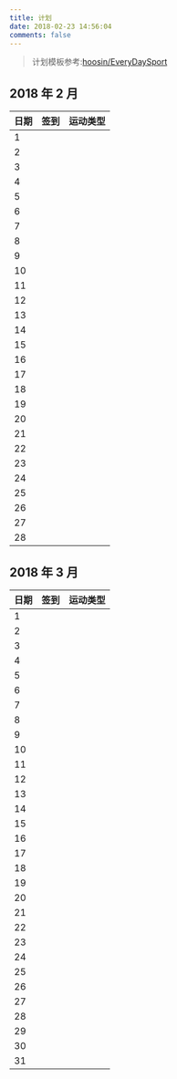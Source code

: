```yaml
---
title: 计划
date: 2018-02-23 14:56:04
comments: false
---
```

>计划模板参考:[hoosin/EveryDaySport](https://github.com/hoosin/EveryDaySport) 

## 2018 年 2 月

|日期|签到|运动类型|
|:---------------|:---------------|:---------------|
|1| | |
|2| | |
|3| | |
|4| | |
|5| | |
|6| | |
|7| | |
|8| | |
|9| | |
|10| | |
|11| | |
|12| | |
|13| | |
|14| | |
|15| | |
|16| | |
|17| | |
|18| | |
|19| | |
|20| | |
|21| | |
|22| | |
|23| | |
|24|| |
|25|| |
|26|| |
|27|| |
|28|| |

## 2018 年 3 月

|日期|签到|运动类型|
|:---------------|:---------------|:---------------|
|1| | |
|2| | |
|3| | |
|4| | |
|5| | |
|6| | |
|7| | |
|8| | |
|9| | |
|10| | |
|11| | |
|12| | |
|13| | |
|14| | |
|15| | |
|16| | |
|17| | |
|18| | |
|19| | |
|20| | |
|21| | |
|22| | |
|23| | |
|24|| |
|25|| |
|26|| |
|27|| |
|28|| |
|29|| |
|30|| |
|31|| |